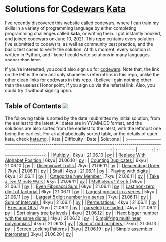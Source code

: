 # Solutions for [Codewars](https://www.codewars.com/) [Kata](https://www.codewars.com/kata)

I've recently discovered this website called codewars, where I can train my skills in a variety of programming language by either completing programming challenges called **kata**, or writing them. I got instantly hooked, and joined codewars on June 10, 2021. This repo contains every solution I've submitted to codewars, as well as community best practice, and the basic test cases to verify the solution. At this moment, every solution is written in Python, and I hope I could write solutions in many languages sooner than later.

If you're interested, you could also sign up for [codewars](www.codewars.com/r/yjdRuA). Note that, the link on the left is the one and only shameless referral link in this repo, unlike the other clean links for codewars in this repo. I believe I gain nothing other than the useless Honor point, if you sign up via the referral link. Also, you could try it without signing up/in.

## Table of Contents <img src="https://www.codewars.com/users/lcsm29/badges/small">
The following table is sorted by the date I submitted my initial solution, from the earliest to the latest. All dates are in YY.MM.DD format, and the solutions are also sorted from the earliest to the latest, with the leftmost one being the earliest. For an alphabetically sorted table, or the details of each kata, check [kata.md](https://github.com/lcsm29/codewars/blob/main/kata.md).
|                                                                          Kata                                                                          | Difficulty |   Date   |        Solutions        |
| :----------------------------------------------------------------------------------------------------------------------------------------------------: | :--------: | :------: | :---------------------: |
| [Multiply                                                                                    ](https://www.codewars.com/kata/50654ddff44f800200000004) |    8kyu    | 21.06.10 | [py](https://github.com/lcsm29/codewars/blob/main/8kyu/multiply.py)                        |
| [Replace With Alphabet Position                                                              ](https://www.codewars.com/kata/546f922b54af40e1e90001da) |    6kyu    | 21.06.10 | [py](https://github.com/lcsm29/codewars/blob/main/6kyu/replace_with_alphabet_position.py)                        |
| [Counting Duplicates                                                                         ](https://www.codewars.com/kata/54bf1c2cd5b56cc47f0007a1) |    6kyu    | 21.06.10 | [py](https://github.com/lcsm29/codewars/blob/main/6kyu/counting_duplicates.py)                        |
| [Disemvowel Trolls                                                                           ](https://www.codewars.com/kata/52fba66badcd10859f00097e) |    7kyu    | 21.06.11 | [py](https://github.com/lcsm29/codewars/blob/main/7kyu/disemvowel_trolls.py)                        |
| [Descending Order                                                                            ](https://www.codewars.com/kata/5467e4d82edf8bbf40000155) |    7kyu    | 21.06.11 | [py](https://github.com/lcsm29/codewars/blob/main/7kyu/descending_order.py)                        |
| [Snail                                                                                       ](https://www.codewars.com/kata/521c2db8ddc89b9b7a0000c1) |    4kyu    | 21.06.11 | [py](https://github.com/lcsm29/codewars/blob/main/4kyu/snail.py)                        |
| [Playing with digits                                                                         ](https://www.codewars.com/kata/5552101f47fc5178b1000050) |    6kyu    | 21.06.11 | [py](https://github.com/lcsm29/codewars/blob/main/6kyu/playing_with_digits.py)                        |
| [Categorize New Member                                                                       ](https://www.codewars.com/kata/5502c9e7b3216ec63c0001aa) |    7kyu    | 21.06.11 | [py](https://github.com/lcsm29/codewars/blob/main/7kyu/categorize_new_member.py)                        |
| [Take a Ten Minute Walk                                                                      ](https://www.codewars.com/kata/54da539698b8a2ad76000228) |    6kyu    | 21.06.11 | [py](https://github.com/lcsm29/codewars/blob/main/6kyu/take_a_ten_minute_walk.py)                        |
| [Multiples of 3 or 5                                                                         ](https://www.codewars.com/kata/514b92a657cdc65150000006) |    6kyu    | 21.06.11 | [py](https://github.com/lcsm29/codewars/blob/main/6kyu/multiples_of_3_or_5.py)                        |
| [Even Fibonacci Sum                                                                          ](https://www.codewars.com/kata/55688b4e725f41d1e9000065) |    6kyu    | 21.06.11 | [py](https://github.com/lcsm29/codewars/blob/main/6kyu/even_fibonacci_sum.py)                        |
| [Last non-zero digit of factorial                                                            ](https://www.codewars.com/kata/5f79b90c5acfd3003364a337) |    6kyu    | 21.06.11 | [py](https://github.com/lcsm29/codewars/blob/main/6kyu/last_non-zero_digit_of_factorial.py)                        |
| [Largest product in a series                                                                 ](https://www.codewars.com/kata/529872bdd0f550a06b00026e) |    5kyu    | 21.06.11 | [py](https://github.com/lcsm29/codewars/blob/main/5kyu/largest_product_in_a_series.py)                        |
| [Largest 5 digit number in a series                                                          ](https://www.codewars.com/kata/51675d17e0c1bed195000001) |    7kyu    | 21.06.11 | [py](https://github.com/lcsm29/codewars/blob/main/7kyu/largeset_5_digit_number_in_a_series.py)                        |
| [Sum of Intervals                                                                            ](https://www.codewars.com/kata/52b7ed099cdc285c300001cd) |    4kyu    | 21.06.11 | [py](https://github.com/lcsm29/codewars/blob/main/4kyu/sum_of_intervals.py)                        |
| [Permutations                                                                                ](https://www.codewars.com/kata/5254ca2719453dcc0b00027d) |    4kyu    | 21.06.11 | [py](https://github.com/lcsm29/codewars/blob/main/4kyu/permutations.py)                        |
| [Exes and Ohs                                                                                ](https://www.codewars.com/kata/55908aad6620c066bc00002a) |    7kyu    | 21.06.11 | [py](https://github.com/lcsm29/codewars/blob/main/7kyu/exes_and_ohs.py)                        |
| [parseInt() reloaded                                                                         ](https://www.codewars.com/kata/525c7c5ab6aecef16e0001a5) |    4kyu    | 21.06.11 | [py](https://github.com/lcsm29/codewars/blob/main/4kyu/parseint_reloaded.py)                        |
| [Sort binary tree by levels                                                                  ](https://www.codewars.com/kata/52bef5e3588c56132c0003bc) |    4kyu    | 21.06.12 | [py](https://github.com/lcsm29/codewars/blob/main/4kyu/sort_binary_tree_by_levels.py)                        |
| [Next bigger number with the same digits                                                     ](https://www.codewars.com/kata/55983863da40caa2c900004e) |    4kyu    | 21.06.12 | [py](https://github.com/lcsm29/codewars/blob/main/4kyu/next_bigger_number_with_the_same_digits.py)                        |
| [Simplifying multilinear polynomials                                                         ](https://www.codewars.com/kata/55f89832ac9a66518f000118) |    4kyu    | 21.06.13 | [py](https://github.com/lcsm29/codewars/blob/main/4kyu/simplifying_multilinear_polynomials.py)                        |
| [Sum of odd numbers                                                                          ](https://www.codewars.com/kata/55fd2d567d94ac3bc9000064) |    7kyu    | 21.06.13 | [py](https://github.com/lcsm29/codewars/blob/main/7kyu/sum_of_odd_numbers.py)                        |
| [Screen Locking Patterns                                                                     ](https://www.codewars.com/kata/585894545a8a07255e0002f1) |    3kyu    | 21.06.19 | [py](https://github.com/lcsm29/codewars/blob/main/3kyu/screen_locking_patterns.py)                        |
| [Simple assembler interpreter                                                                ](https://www.codewars.com/kata/58e24788e24ddee28e000053) |    3kyu    | 21.06.20 | [py](https://github.com/lcsm29/codewars/blob/main/5kyu/simple_assembler_interpreter.py)                        |
